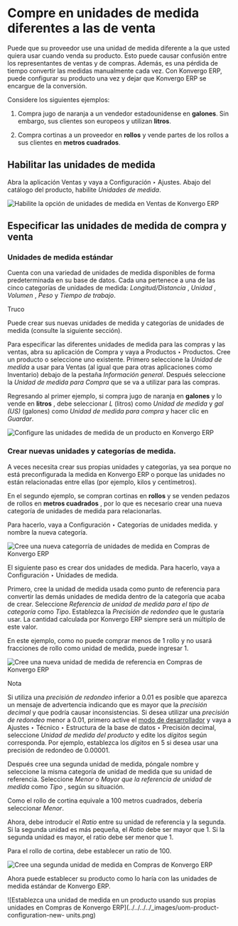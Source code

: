 # Compre en unidades de medida diferentes a las de venta

Puede que su proveedor use una unidad de medida diferente a la que usted
quiera usar cuando venda su producto. Esto puede causar confusión entre los
representantes de ventas y de compras. Además, es una pérdida de tiempo
convertir las medidas manualmente cada vez. Con Konvergo ERP, puede configurar su
producto una vez y dejar que Konvergo ERP se encargue de la conversión.

Considere los siguientes ejemplos:

  1. Compra jugo de naranja a un vendedor estadounidense en **galones**. Sin embargo, sus clientes son europeos y utilizan **litros**.

  2. Compra cortinas a un proveedor en **rollos** y vende partes de los rollos a sus clientes en **metros cuadrados**.

## Habilitar las unidades de medida

Abra la aplicación Ventas y vaya a Configuración ‣ Ajustes. Abajo del catálogo
del producto, habilite _Unidades de medida_.

![Habilite la opción de unidades de medida en Ventas de
Konvergo ERP](../../../../_images/uom-enable-option.png)

## Especificar las unidades de medida de compra y venta

### Unidades de medida estándar

Cuenta con una variedad de unidades de medida disponibles de forma
predeterminada en su base de datos. Cada una pertenece a una de las cinco
categorías de unidades de medida: _Longitud/Distancia_ , _Unidad_ , _Volumen_
, _Peso_ y _Tiempo de trabajo_.

<div class="alert alert-info">
<p class="alert-title">
Truco</p><p>Puede crear sus nuevas unidades de medida y categorías de unidades de medida (consulte la siguiente sección).</p>
</div>

Para especificar las diferentes unidades de medida para las compras y las
ventas, abra su aplicación de Compra y vaya a Productos ‣ Productos. Cree un
producto o seleccione uno existente. Primero seleccione la _Unidad de medida_
a usar para Ventas (al igual que para otras aplicaciones como Inventario)
debajo de la pestaña _Información general_. Después seleccione la _Unidad de
medida para Compra_ que se va a utilizar para las compras.

Regresando al primer ejemplo, si compra jugo de naranja en **galones** y lo
vende en **litros** , debe seleccionar _L_ (litros) como _Unidad de medida_ y
_gal (US)_ (galones) como _Unidad de medida para compra_ y hacer clic en
_Guardar_.

![Configure las unidades de medida de un producto en Konvergo ERP
](../../../../_images/uom-product-configuration.png)

### Crear nuevas unidades y categorías de medida.

A veces necesita crear sus propias unidades y categorías, ya sea porque no
está preconfigurada la medida en Konvergo ERP o porque las unidades no están
relacionadas entre ellas (por ejemplo, kilos y centímetros).

En el segundo ejemplo, se compran cortinas en **rollos** y se venden pedazos
de rollos en **metros cuadrados** , por lo que es necesario crear una nueva
categoría de unidades de medida para relacionarlas.

Para hacerlo, vaya a Configuración ‣ Categorías de unidades medida. y nombre
la nueva categoría.

![Cree una nueva categorría de unidades de medida en Compras de
Konvergo ERP](../../../../_images/uom-new-category.png)

El siguiente paso es crear dos unidades de medida. Para hacerlo, vaya a
Configuración ‣ Unidades de medida.

Primero, cree la unidad de medida usada como punto de referencia para
convertir las demás unidades de medida dentro de la categoría que acaba de
crear. Seleccione _Referencia de unidad de medida para el tipo de categoría_
como _Tipo_. Establezca la _Precisión de redondeo_ que le gustaría usar. La
cantidad calculada por Konvergo ERP siempre será un múltiplo de este valor.

En este ejemplo, como no puede comprar menos de 1 rollo y no usará fracciones
de rollo como unidad de medida, puede ingresar 1.

![Cree una nueva unidad de medida de referencia en Compras de
Konvergo ERP](../../../../_images/uom-new-reference-unit.png) <div class="alert alert-primary">
<p class="alert-title">
Nota</p><p>Si utiliza una <em>precisión de redondeo</em> inferior a 0.01 es posible que aparezca un mensaje de advertencia indicando que es mayor que la <em>precisión decimal</em> y que podría causar inconsistencias. Si desea utilizar una <em>precisión de redondeo</em> menor a 0.01, primero active el <a href="../../../general/developer_mode#developer-mode"><span class="std std-ref">modo de desarrollador</span></a> y vaya a Ajustes ‣ Técnico ‣ Estructura de la base de datos ‣ Precisión decimal, seleccione <em>Unidad de medida del producto</em> y edite los <em>dígitos</em> según corresponda. Por ejemplo, establezca los <em>dígitos</em> en 5 si desea usar una precisión de redondeo de 0.00001.</p>
</div>

Después cree una segunda unidad de medida, póngale nombre y seleccione la
misma categoría de unidad de medida que su unidad de referencia. Seleccione
_Menor_ o _Mayor que la referencia de unidad de medida_ como _Tipo_ , según su
situación.

Como el rollo de cortina equivale a 100 metros cuadrados, debería seleccionar
_Menor_.

Ahora, debe introducir el _Ratio_ entre su unidad de referencia y la segunda.
Si la segunda unidad es más pequeña, el _Ratio_ debe ser mayor que 1. Si la
segunda unidad es mayor, el ratio debe ser menor que 1.

Para el rollo de cortina, debe establecer un ratio de 100.

![Cree una segunda unidad de medida en Compras de
Konvergo ERP](../../../../_images/uom-second-unit.png)

Ahora puede establecer su producto como lo haría con las unidades de medida
estándar de Konvergo ERP.

![Establezca una unidad de medida en un producto usando sus propias unidades
en Compras de Konvergo ERP](../../../../_images/uom-product-configuration-new-
units.png)

